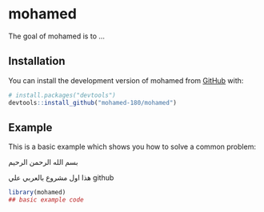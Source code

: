 
# mohamed

<!-- badges: start -->
<!-- badges: end -->

The goal of mohamed is to ...

## Installation

You can install the development version of mohamed from [GitHub](https://github.com/) with:

``` r
# install.packages("devtools")
devtools::install_github("mohamed-180/mohamed")
```

## Example

This is a basic example which shows you how to solve a common problem:

بسم الله الرحمن الرحيم
 
هذا اول مشروع بالعربي علي  github
``` r
library(mohamed)
## basic example code
```

